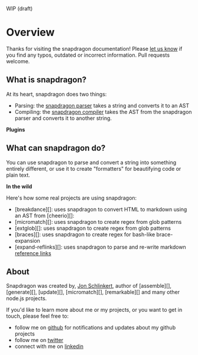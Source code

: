 WIP (draft)

# Overview

Thanks for visiting the snapdragon documentation! Please [let us know](../../issues) if you find any typos, outdated or incorrect information. Pull requests welcome.

## What is snapdragon?

At its heart, snapdragon does two things:

- Parsing: the [snapdragon parser](parsing.md) takes a string and converts it to an AST
- Compiling: the [snapdragon compiler](compiling.md) takes the AST from the snapdragon parser and converts it to another string.

**Plugins**

## What can snapdragon do?

You can use snapdragon to parse and convert a string into something entirely different, or use it to create "formatters" for beautifying code or plain text.

**In the wild**

Here's how some real projects are using snapdragon:

* [breakdance][]: uses snapdragon to convert HTML to markdown using an AST from [cheerio][]:
* [micromatch][]: uses snapdragon to create regex from glob patterns
* [extglob][]: uses snapdragon to create regex from glob patterns
* [braces][]: uses snapdragon to create regex for bash-like brace-expansion
* [expand-reflinks][]: uses snapdragon to parse and re-write markdown [reference links](http://spec.commonmark.org/0.25/#link-reference-definitions)

## About

Snapdragon was created by, [Jon Schlinkert](https://github.com/jonschlinkert), author of [assemble][], [generate][], [update][], [micromatch][], [remarkable][] and many other node.js projects.

If you'd like to learn more about me or my projects, or you want to get in touch, please feel free to:

- follow me on [github](jonschlinkert) for notifications and updates about my github projects
- follow me on [twitter](jonschlinkert)
- connect with me on [linkedin](https://www.linkedin.com/in/jonschlinkert)
